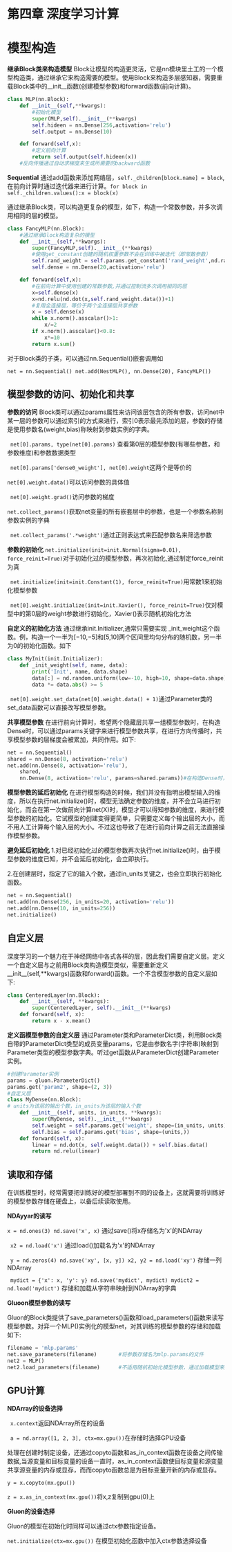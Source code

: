 # 第四章 深度学习计算

# 模型构造

**继承Block类来构造模型** Block让模型的构造更灵活，它是nn模块里土工的一个模型构造类，通过继承它来构造需要的模型。使用Block来构造多层感知器，需要重载Block类中的\_\_init\_\_函数(创建模型参数)和forward函数(前向计算)。

```python
class MLP(nn.Block):
    def __init__(self,**kwargs):
        #初始化模型
        super(MLP,self).__init__(**kwargs)
        self.hideen = nn.Dense(256,activation='relu')
        self.output = nn.Dense(10)

    def forward(self,x):
        #定义前向计算
        return self.output(self.hideen(x))
    #反向传播通过自动求梯度来生成所需要的backward函数
```

**Sequential** 通过add函数来添加网络层，`self._children[block.name] = block`,在前向计算时通过迭代器来进行计算。`for block in self._children.values():x = block(x)`

通过继承Block类，可以构造更复杂的模型，如下，构造一个常数参数，并多次调用相同的层的模型。

```python
class FancyMLP(nn.Block):
    #通过继承Block构造复杂的模型
    def __init__(self,**kwargs):
        super(FancyMLP,self).__init__(**kwargs)
        #使⽤get_constant创建的随机权重参数不会在训练中被迭代（即常数参数）
        self.rand_weight = self.params.get_constant('rand_weight',nd.random.uniform(shape=(20,20)))
        self.dense = nn.Dense(20,activation='relu')

    def forward(self,x):
        #在前向计算中使⽤创建的常数参数,并通过控制流多次调⽤相同的层
        x=self.dense(x)
        x=nd.relu(nd.dot(x,self.rand_weight.data())+1)
        #复用全连接层，等价于两个全连接层共享参数
        x = self.dense(x)
        while x.norm().asscalar()>1:
            x/=2
        if x.norm().asscalar()<0.8:
            x*=10
        return x.sum()
```

对于Block类的子类，可以通过nn.Sequential()嵌套调用如

`net = nn.Sequential()
net.add(NestMLP(), nn.Dense(20), FancyMLP())`

## 模型参数的访问、初始化和共享

**参数的访问** Block类可以通过params属性来访问该层包含的所有参数，访问net中某一层的参数可以通过索引的方式来进行，索引0表示最先添加的层，参数的存储是使用参数名(weight,bias)称映射到参数实例的字典。

` net[0].params, type(net[0].params)` 查看第0层的模型参数(有哪些参数，和参数维度)和参数数据类型

` net[0].params['dense0_weight'], net[0].weight`这两个是等价的

`net[0].weight.data()`可以访问参数的具体值

` net[0].weight.grad()`访问参数的梯度

`net.collect_params()`获取net变量的所有嵌套层中的参数，也是一个参数名称到参数实例的字典

` net.collect_params('.*weight')`通过正则表达式来匹配参数名来筛选参数

**参数的初始化**  `net.initialize(init=init.Normal(sigma=0.01), force_reinit=True)`对于初始化过的模型参数，再次初始化,通过制定force_reinit为真

` net.initialize(init=init.Constant(1), force_reinit=True)`用常数1来初始化模型参数

` net[0].weight.initialize(init=init.Xavier(), force_reinit=True)`仅对模型中的第0层的weight参数进行初始化，Xavier()表示随机初始化方法

**自定义的初始化方法** 通过继承init.Initializer,通常只需要实现 _init_weight这个函数。例，构造一个一半为[−10,−5]和[5,10]两个区间⾥均匀分布的随机数，另一半为0的初始化函数。如下

```python
class MyInit(init.Initializer):
	def _init_weight(self, name, data):
		print('Init', name, data.shape)
		data[:] = nd.random.uniform(low=-10, high=10, shape=data.shape)
		data *= data.abs() >= 5
```

` net[0].weight.set_data(net[0].weight.data() + 1)`通过Parameter类的set_data函数可以直接改写模型参数。

**共享模型参数** 在进行前向计算时，希望两个隐藏层共享一组模型参数时，在构造Dense时，可以通过params关键字来进行模型参数共享，在进行方向传播时，共享模型参数的层梯度会被累加，共同作用。如下:

```python
net = nn.Sequential()
shared = nn.Dense(8, activation='relu')
net.add(nn.Dense(8, activation='relu'),
	shared,
	nn.Dense(8, activation='relu', params=shared.params))#在构造Dense时，使用之前某层的参数
```

**模型参数的延后初始化** 在进行模型构造的时候，我们并没有指明出模型输入的维度，所以在执行net.initialize()时，模型无法确定参数的维度，并不会立马进行初始化，而会在第一次做前向计算net(X)时，模型才可以得知参数的维度，来进行模型参数的初始化。它试模型的创建变得更简单，只需要定义每个输出层的大小，而不用人工计算每个输入层的大小。不过这也导致了在进行前向计算之前无法直接操作模型参数。

**避免延后初始化** 1.对已经初始化过的模型参数再次执行net.initialize()时，由于模型参数的维度已知，并不会延后初始化，会立即执行。

2.在创建层时，指定了它的输入个数，通过in_units关键之，也会立即执行初始化函数。

```python
net = nn.Sequential()
net.add(nn.Dense(256, in_units=20, activation='relu'))
net.add(nn.Dense(10, in_units=256))
net.initialize()
```

## 自定义层

深度学习的⼀个魅⼒在于神经⽹络中各式各样的层，因此我们需要自定义层。定义一个自定义层与之前用Block类构造模型类似，需要重新定义\_\_init\_\_(self,**kwargs)函数和forward()函数。一个不含模型参数的自定义层如下:

```python
class CenteredLayer(nn.Block):
    def __init__(self, **kwargs):
        super(CenteredLayer, self).__init__(**kwargs)
    def forward(self, x):
        return x - x.mean()
```

**定义函模型参数的自定义层** 通过Parameter类和ParameterDict类，利⽤Block类⾃带的ParameterDict类型的成员变量params，它是由参数名字(字符串)映射到Parameter类型的模型参数字典。听过get函数从ParameterDict创建Parameter实例。

```python
#创建Parameter实例
params = gluon.ParameterDict()
params.get('param2', shape=(2, 3))
#自定义层
class MyDense(nn.Block):
# units为该层的输出个数，in_units为该层的输⼊个数
    def __init__(self, units, in_units, **kwargs):
        super(MyDense, self).__init__(**kwargs)
        self.weight = self.params.get('weight', shape=(in_units, units))
        self.bias = self.params.get('bias', shape=(units,))
    def forward(self, x):
        linear = nd.dot(x, self.weight.data()) + self.bias.data()
        return nd.relu(linear)
```

## 读取和存储

在训练模型时，经常需要把训练好的模型部署到不同的设备上，这就需要将训练好的模型参数存储在硬盘上，以备后续读取使用。

**NDAyyar的读写** 

`x = nd.ones(3)
nd.save('x', x)`					通过save()将x存储名为'x'的NDArray

` x2 = nd.load('x')`				通过load()加载名为'x'的NDArray

` y = nd.zeros(4)
nd.save('xy', [x, y])
x2, y2 = nd.load('xy')`			存储一列NDArray

` mydict = {'x': x, 'y': y}
nd.save('mydict', mydict)
mydict2 = nd.load('mydict')` 存储和加载从字符串映射到NDArray的字典

**Gluoon模型参数的读写** 

Gluon的Block类提供了save_parameters()函数和load_parameters()函数来读写模型参数。对弈一个MLP()实例化的模型net，对其训练的模型参数的存储和加载如下:

```python
filename = 'mlp.params'			
net.save_parameters(filename)		#将参数存储名为mlp.params的文件
net2 = MLP()
net2.load_parameters(filename)		#不适用随机初始化模型参数，通过加载模型来对参数进行初始化
```

## GPU计算

**NDArray的设备选择**

` x.context`返回NDArray所在的设备

` a = nd.array([1, 2, 3], ctx=mx.gpu())`在存储时选择GPU设备

处理在创建时制定设备，还通过copyto函数和as_in_context函数在设备之间传输数据,当源变量和目标变量的设备一直时，as_in_context函数使⽬标变量和源变量共享源变量的内存或显存，而而copyto函数总是为⽬标变量开新的内存或显存。

`y = x.copyto(mx.gpu())`

`z = x.as_in_context(mx.gpu())`将x,z复制到gpu(0)上

**Gluon的设备选择** 

Gluon的模型在初始化时同样可以通过ctx参数指定设备。

`net.initialize(ctx=mx.gpu())` 在模型初始化函数中加入ctx参数选择设备

